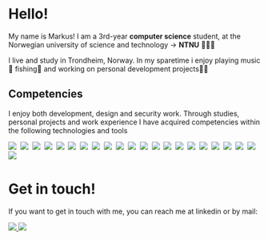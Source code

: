 # Hello!

My name is Markus! I am a 3rd-year <b>computer science</b> student, at the Norwegian university of science and technology -> <b>NTNU</b> 👨🏻‍🏫

I live and study in Trondheim, Norway. In my sparetime i enjoy playing music 🎸 fishing🎣 and working on personal development projects🧑‍💻

## Competencies

I enjoy both development, design and security work. Through studies, personal projects and work experience I have acquired competencies within the following technologies and tools

<img src="https://img.shields.io/badge/-Figma-F24E1E?&style=for-the-badge&logo=Figma&logoColor=white" />&nbsp;
<img src="https://img.shields.io/badge/CSS3-1572B6?&style=for-the-badge&logo=CSS3&logoColor=white" />&nbsp;
<img src="https://img.shields.io/badge/sass-CC6699?&style=for-the-badge&logo=sass&logoColor=white" />&nbsp;
<img src="https://img.shields.io/badge/-Tailwind-06B6D4?&style=for-the-badge&logo=Tailwind-css&logoColor=black" />&nbsp;
<img src="https://img.shields.io/badge/-Ant Design-0170FE?&style=for-the-badge&logo=antdesign&logoColor=white" />&nbsp;
<img src="https://img.shields.io/badge/-MUI-007FFF?&style=for-the-badge&logo=MUI&logoColor=white" />&nbsp;
<img src="https://img.shields.io/badge/TypeScript-007ACC?style=for-the-badge&logo=Typescript&logoColor=white" />&nbsp;
<img src="https://img.shields.io/badge/-nuxt-00DC82?&style=for-the-badge&logo=nuxtdotjs&logoColor=black" />&nbsp;
<img src="https://img.shields.io/badge/-Next.js-000000?&style=for-the-badge&logo=Next.js&logoColor=white" />&nbsp;
<img src="https://img.shields.io/badge/-Java-F05032?&style=for-the-badge&logo=Oracle&logoColor=white" />&nbsp;
<img src="https://img.shields.io/badge/-Python-3776AB?&style=for-the-badge&logo=Python&logoColor=white" />&nbsp;
<img src="https://img.shields.io/badge/-Kotlin-7F52FF?&style=for-the-badge&logo=Kotlin&logoColor=white" />&nbsp;
<img src="https://img.shields.io/badge/-KTOR-7F52FF?&style=for-the-badge&logo=Kotlin&logoColor=white" />&nbsp;
<img src="https://img.shields.io/badge/-Django-3776AB?&style=for-the-badge&logo=Django&logoColor=white" />&nbsp;
<img src="https://img.shields.io/badge/-DjangoREST-3776AB?&style=for-the-badge&logo=Django&logoColor=white" />&nbsp;
<img src="https://img.shields.io/badge/-PostgreSQL-4169E1?&style=for-the-badge&logo=PostgreSQL&logoColor=white" />&nbsp;
<img src="https://img.shields.io/badge/-SQLite-003B57?&style=for-the-badge&logo=SQLite&logoColor=white" />&nbsp;
<img src="https://img.shields.io/badge/-Postman-FF6C37?&style=for-the-badge&logo=postman&logoColor=white" />&nbsp;
<img src="https://img.shields.io/badge/-npm-CB3837?&style=for-the-badge&logo=npm&logoColor=white" />&nbsp;
<img src="https://img.shields.io/badge/-Vercel-000000?&style=for-the-badge&logo=Vercel&logoColor=white" />&nbsp;
<img src="https://img.shields.io/badge/-Docker-2496ED?&style=for-the-badge&logo=Docker&logoColor=white" />&nbsp;
<img src="https://img.shields.io/badge/-Git-F05032?&style=for-the-badge&logo=Git&logoColor=white" />&nbsp;

# Get in touch!

If you want to get in touch with me, you can reach me at linkedin or by mail:

<a href="https://www.linkedin.com/in/markus-johansen-64625b208/">
    <img src="https://img.shields.io/badge/linkedin-%230077B5.svg?&style=for-the-badge&logo=linkedin&logoColor=white" />
</a>
<a href="mailto:markusarj@gmail.com">
  <img src="https://img.shields.io/badge/gmail-%23D14836.svg?&style=for-the-badge&logo=gmail&logoColor=white" />
</a>

